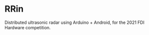 # RRin
Distributed ultrasonic radar using Arduino + Android, for the 2021 FDI Hardware competition.
